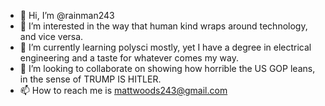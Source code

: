 - 👋 Hi, I’m @rainman243
- 👀 I’m interested in the way that human kind wraps around technology, and vice versa.
- 🌱 I’m currently learning polysci mostly, yet I have a degree in electrical engineering and a taste for whatever comes my way.
- 💞️ I’m looking to collaborate on showing how horrible the US GOP leans, in the sense of TRUMP IS HITLER.
- 📫 How to reach me is mattwoods243@gmail.com

<!---
rainman243/rainman243 is a ✨ special ✨ repository because its `README.md` (this file) appears on your GitHub profile.
You can click the Preview link to take a look at your changes.
--->
